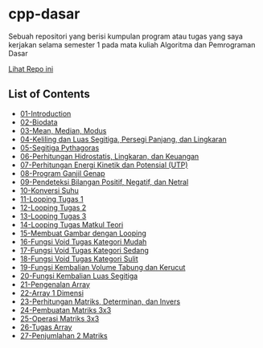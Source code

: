 # cpp-dasar
Sebuah repositori yang berisi kumpulan program atau tugas yang saya kerjakan selama semester 1 pada mata kuliah Algoritma dan Pemrograman Dasar

[Lihat Repo ini](https://github.com/bayufadayan/academic-archive/tree/main/Semester%201/Algoritma%20Dasar%20(cpp-dasar)) 

## List of Contents
- [01-Introduction](https://bayufadayan.github.io/academic-archive/Semester%201/Algoritma%20Dasar%20(cpp-dasar)/01-Introduction)  
- [02-Biodata](https://bayufadayan.github.io/academic-archive/Semester%201/Algoritma%20Dasar%20(cpp-dasar)/02-Biodata)  
- [03-Mean, Median, Modus](https://bayufadayan.github.io/academic-archive/Semester%201/Algoritma%20Dasar%20(cpp-dasar)/03-Mean%2C%20Median%2C%20Modus)  
- [04-Keliling dan Luas Segitiga, Persegi Panjang, dan Lingkaran](https://bayufadayan.github.io/academic-archive/Semester%201/Algoritma%20Dasar%20(cpp-dasar)/04-Keliling%20dan%20Luas%20Segiitga%2C%20Persegi%20Panjang%2C%20dan%20Lingkaran)  
- [05-Segitiga Pythagoras](https://bayufadayan.github.io/academic-archive/Semester%201/Algoritma%20Dasar%20(cpp-dasar)/05-Segitiga%20Pythagoras)  
- [06-Perhitungan Hidrostatis, Lingkaran, dan Keuangan](https://bayufadayan.github.io/academic-archive/Semester%201/Algoritma%20Dasar%20(cpp-dasar)/06-Perhitungan%20Hidrostatis%2C%20Lingkaran%2C%20dan%20Keuangan)  
- [07-Perhitungan Energi Kinetik dan Potensial (UTP)](https://github.com/bayufadayan/academic-archive/tree/main/Semester%201/Algoritma%20Dasar%20(cpp-dasar)/07-Perhitungan%20Energi%20Kinetik%20dan%20Potensial%20(UTP))  
- [08-Program Ganjil Genap](https://bayufadayan.github.io/academic-archive/Semester%201/Algoritma%20Dasar%20(cpp-dasar)/08-Program%20Ganjil%20Genap)  
- [09-Pendeteksi Bilangan Positif, Negatif, dan Netral](https://bayufadayan.github.io/academic-archive/Semester%201/Algoritma%20Dasar%20(cpp-dasar)/09-Pendeteksi%20Bilangan%20Positif%2C%20Negatif%2C%20dan%20Netral)  
- [10-Konversi Suhu](https://bayufadayan.github.io/academic-archive/Semester%201/Algoritma%20Dasar%20(cpp-dasar)/10-Konversi%20Suhu)  
- [11-Looping Tugas 1](https://bayufadayan.github.io/academic-archive/Semester%201/Algoritma%20Dasar%20(cpp-dasar)/11-Looping%20Tugas%201)  
- [12-Looping Tugas 2](https://bayufadayan.github.io/academic-archive/Semester%201/Algoritma%20Dasar%20(cpp-dasar)/12-Looping%20Tugas%202)  
- [13-Looping Tugas 3](https://bayufadayan.github.io/academic-archive/Semester%201/Algoritma%20Dasar%20(cpp-dasar)/13-Looping%20Tugas%203)  
- [14-Looping Tugas Matkul Teori](https://bayufadayan.github.io/academic-archive/Semester%201/Algoritma%20Dasar%20(cpp-dasar)/14-Looping%20Tugas%20Matkul%20Teori)  
- [15-Membuat Gambar dengan Looping](https://bayufadayan.github.io/academic-archive/Semester%201/Algoritma%20Dasar%20(cpp-dasar)/15-Membuat%20Gambar%20dengan%20Looping)  
- [16-Fungsi Void Tugas Kategori Mudah](https://bayufadayan.github.io/academic-archive/Semester%201/Algoritma%20Dasar%20(cpp-dasar)/16-Fungsi%20Void%20Tugas%20Kategori%20Mudah)  
- [17-Fungsi Void Tugas Kategori Sedang](https://bayufadayan.github.io/academic-archive/Semester%201/Algoritma%20Dasar%20(cpp-dasar)/17-Fungsi%20Void%20Tugas%20Kategori%20Sedang)  
- [18-Fungsi Void Tugas Kategori Sulit](https://bayufadayan.github.io/academic-archive/Semester%201/Algoritma%20Dasar%20(cpp-dasar)/18-Fungsi%20Void%20Tugas%20Kategori%20Sulit)  
- [19-Fungsi Kembalian Volume Tabung dan Kerucut](https://bayufadayan.github.io/academic-archive/Semester%201/Algoritma%20Dasar%20(cpp-dasar)/19-Fungsi%20Kembalian%20Volume%20Tabung%20dan%20Kerucut)  
- [20-Fungsi Kembalian Luas Segitiga](https://bayufadayan.github.io/academic-archive/Semester%201/Algoritma%20Dasar%20(cpp-dasar)/20-Fungsi%20Kembalian%20Luas%20Segitiga)  
- [21-Pengenalan Array](https://bayufadayan.github.io/academic-archive/Semester%201/Algoritma%20Dasar%20(cpp-dasar)/21-Pengenalan%20Array)  
- [22-Array 1 Dimensi](https://bayufadayan.github.io/academic-archive/Semester%201/Algoritma%20Dasar%20(cpp-dasar)/22-Array%201%20Dimensi)  
- [23-Perhitungan Matriks, Determinan, dan Invers](https://bayufadayan.github.io/academic-archive/Semester%201/Algoritma%20Dasar%20(cpp-dasar)/23-Perhitungan%20Matriks%2C%20Determinan%2C%20dan%20Invers)  
- [24-Pembuatan Matriks 3x3](https://bayufadayan.github.io/academic-archive/Semester%201/Algoritma%20Dasar%20(cpp-dasar)/24-Pembuatan%20Matriks%203x3)  
- [25-Operasi Matriks 3x3](https://bayufadayan.github.io/academic-archive/Semester%201/Algoritma%20Dasar%20(cpp-dasar)/25-Operasi%20Matriks%203x3)  
- [26-Tugas Array](https://bayufadayan.github.io/academic-archive/Semester%201/Algoritma%20Dasar%20(cpp-dasar)/26-Tugas%20Array)  
- [27-Penjumlahan 2 Matriks](https://bayufadayan.github.io/academic-archive/Semester%201/Algoritma%20Dasar%20(cpp-dasar)/27-Penjumlahan%202%20Matriks)  
